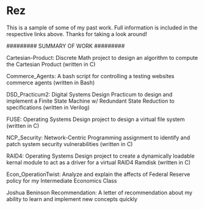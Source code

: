 Rez
===

This is a sample of some of my past work.
Full information is included in the respective links above.
Thanks for taking a look around!

######### SUMMARY OF WORK #########

Cartesian-Product: Discrete Math project to design an algorithm to compute the Cartesian Product (written in C)

Commerce_Agents: A bash script for controlling a testing websites commerce agents (written in Bash)

DSD_Practicum2: Digital Systems Design Practicum to design and implement a Finite State Machine w/ Redundant 
State Reduction to specifications (written in Verilog)

FUSE: Operating Systems Design project to design a virtual file system (written in C)

NCP_Security: Network-Centric Programming assignment to identify and patch system security vulnerabilities (written in C)

RAID4: Operating Systems Design project to create a dynamically loadable kernal module to act as a driver for
a virtual RAID4 Ramdisk (written in C)

Econ_OperationTwist: Analyze and explain the affects of Federal Reserve policy for my Intermediate Economics Class

Joshua Beninson Recommendation: A letter of recommendation about my ability to  learn and implement new concepts quickly
